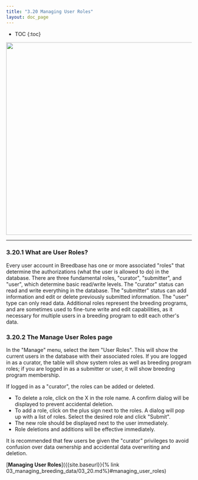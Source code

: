 ```yaml
---
title: "3.20 Managing User Roles"
layout: doc_page
---
```


<!-- TOC-START -->
* TOC
{:toc}
<!-- TOC-END -->

<img src='{{"/assets/images/manage_user_roles_page.png" | relative_url }}' width="522" />

---
### 3.20.1 What are User Roles?

Every user account in Breedbase has one or more associated "roles" that determine the authorizations (what the user is allowed to do) in the database. There are three fundamental roles, "curator", "submitter", and "user", which determine basic read/write levels. The "curator" status can read and write everything in the database. The "submitter" status can add information and edit or delete previously submitted information. The "user" type can only read data. Additional roles represent the breeding programs, and are sometimes used to fine-tune write and edit capabilities, as it necessary for multiple users in a breeding program to edit each other's data.

### 3.20.2 The Manage User Roles page

In the "Manage" menu, select the item "User Roles". This will show the current users in the database with their associated roles. If you are logged in as a curator, the table will show system roles as well as breeding program roles; if you are logged in as a submitter or user, it will show breeding program membership.

If logged in as a "curator", the roles can be added or deleted. 

 * To delete a role, click on the X in the role name. A confirm dialog will be displayed to prevent accidental deletion.
 * To add a role, click on the plus sign next to the roles. A dialog will pop up with a list of roles. Select the desired role and click "Submit".
 * The new role should be displayed next to the user immediately.
 * Role deletions and additions will be effective immediately.

It is recommended that few users be given the "curator" privileges to avoid confusion over data ownership and accidental data overwriting and deletion.   

[**Managing User Roles**]({{site.baseurl}}{% link 03_managing_breeding_data/03_20.md%}#managing_user_roles)
